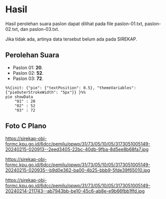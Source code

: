 # Hasil

Hasil perolehan suara paslon dapat dilihat pada file paslon-01.txt, paslon-02.txt, dan paslon-03.txt.

Jika tidak ada, artinya data tersebut belum ada pada SIREKAP.

## Perolehan Suara

 * Paslon 01: **20**.
 * Paslon 02: **52**.
 * Paslon 03: **72**.

```mermaid
%%{init: {"pie": {"textPosition": 0.5}, "themeVariables": {"pieOuterStrokeWidth": "5px"}} }%%
pie showData
    "01" : 20
    "02" : 52
    "03" : 72
```
## Foto C Plano

https://sirekap-obj-formc.kpu.go.id/6dcc/pemilu/ppwp/31/73/05/10/05/3173051005149-20240215-020913--2eed3405-22bc-40db-9fba-8d5ee8b68fa7.jpg

https://sirekap-obj-formc.kpu.go.id/6dcc/pemilu/ppwp/31/73/05/10/05/3173051005149-20240215-020935--b9d0e362-ba00-4b25-bbb9-5fde39f65010.jpg

https://sirekap-obj-formc.kpu.go.id/6dcc/pemilu/ppwp/31/73/05/10/05/3173051005149-20240214-211743--ab7943bb-be10-45c6-ab8e-e9b66fbb1ffd.jpg
